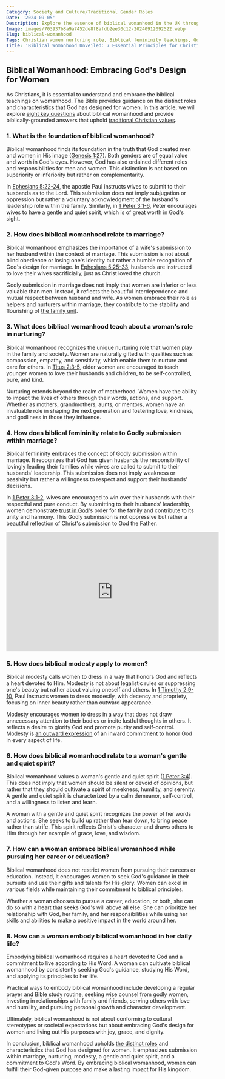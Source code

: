 ```yaml
---
Category: Society and Culture/Traditional Gender Roles
Date: '2024-09-05'
Description: Explore the essence of biblical womanhood in the UK through teachings on Christian women's nurturing roles, godly submission in marriage, embracing modesty, and embodying a gentle, quiet spirit as highlighted in the Bible.
Image: images/703937b8a9a7452de8f8afdb2ee30c12-20240912092522.webp
Slug: biblical-womanhood
Tags: Christian women nurturing role, Biblical femininity teachings, Godly submission marriage UK, Christian modesty for women, Women's gentle quiet spirit Bible
Title: 'Biblical Womanhood Unveiled: 7 Essential Principles for Christian Women'
---
```


## Biblical Womanhood: Embracing God's Design for Women

As Christians, it is essential to understand and embrace the biblical teachings on womanhood. The Bible provides guidance on the distinct roles and characteristics that God has designed for women. In this article, we will explore [eight key questions](/promoting-traditional-womens-roles) about biblical womanhood and provide biblically-grounded answers that uphold [traditional Christian values](/promoting-orthodox-christian-literature).

### 1. What is the foundation of biblical womanhood?

Biblical womanhood finds its foundation in the truth that God created men and women in His image ([Genesis 1:27](https://www.bibleref.com/Genesis/1/Genesis-1-27.html)). Both genders are of equal value and worth in God's eyes. However, God has also ordained different roles and responsibilities for men and women. This distinction is not based on superiority or inferiority but rather on complementarity.

In [Ephesians 5:22-24](https://www.bibleref.com/Ephesians/5/Ephesians-5-22.html), the apostle Paul instructs wives to submit to their husbands as to the Lord. This submission does not imply subjugation or oppression but rather a voluntary acknowledgment of the husband's leadership role within the family. Similarly, in [1 Peter 3:1-6](https://www.bibleref.com/1-Peter/3/1-Peter-3-1.html), Peter encourages wives to have a gentle and quiet spirit, which is of great worth in God's sight.

### 2. How does biblical womanhood relate to marriage?

Biblical womanhood emphasizes the importance of a wife's submission to her husband within the context of marriage. This submission is not about blind obedience or losing one's identity but rather a humble recognition of God's design for marriage. In [Ephesians 5:25-33](https://www.bibleref.com/Ephesians/5/Ephesians-5-25.html), husbands are instructed to love their wives sacrificially, just as Christ loved the church.

Godly submission in marriage does not imply that women are inferior or less valuable than men. Instead, it reflects the beautiful interdependence and mutual respect between husband and wife. As women embrace their role as helpers and nurturers within marriage, they contribute to the stability and flourishing of [the family unit](/authority-and-obedience).

### 3. What does biblical womanhood teach about a woman's role in nurturing?

Biblical womanhood recognizes the unique nurturing role that women play in the family and society. Women are naturally gifted with qualities such as compassion, empathy, and sensitivity, which enable them to nurture and care for others. In [Titus 2:3-5](https://www.bibleref.com/Titus/2/Titus-2-3.html), older women are encouraged to teach younger women to love their husbands and children, to be self-controlled, pure, and kind.

Nurturing extends beyond the realm of motherhood. Women have the ability to impact the lives of others through their words, actions, and support. Whether as mothers, grandmothers, aunts, or mentors, women have an invaluable role in shaping the next generation and fostering love, kindness, and godliness in those they influence.

### 4. How does biblical femininity relate to Godly submission within marriage?

Biblical femininity embraces the concept of Godly submission within marriage. It recognizes that God has given husbands the responsibility of lovingly leading their families while wives are called to submit to their husbands' leadership. This submission does not imply weakness or passivity but rather a willingness to respect and support their husbands' decisions.

In [1 Peter 3:1-2](https://www.bibleref.com/1-Peter/3/1-Peter-3-1.html), wives are encouraged to win over their husbands with their respectful and pure conduct. By submitting to their husbands' leadership, women demonstrate [trust in God](/transformative-power-of-christian-prayer-comprehensive-guide)'s order for the family and contribute to its unity and harmony. This Godly submission is not oppressive but rather a beautiful reflection of Christ's submission to God the Father.


<iframe width="560" height="315" src="https://www.youtube.com/embed/A8-cP6VrVLY" frameborder="0" allow="autoplay; encrypted-media" allowfullscreen></iframe>


### 5. How does biblical modesty apply to women?

Biblical modesty calls women to dress in a way that honors God and reflects a heart devoted to Him. Modesty is not about legalistic rules or suppressing one's beauty but rather about valuing oneself and others. In [1 Timothy 2:9-10](https://www.bibleref.com/1-Timothy/2/1-Timothy-2-9.html), Paul instructs women to dress modestly, with decency and propriety, focusing on inner beauty rather than outward appearance.

Modesty encourages women to dress in a way that does not draw unnecessary attention to their bodies or incite lustful thoughts in others. It reflects a desire to glorify God and promote purity and self-control. Modesty is [an outward expression](/understanding-the-difference-between-water-baptism-and-spirit-baptism-a-comprehensive-guide-for-christian-believers) of an inward commitment to honor God in every aspect of life.

### 6. How does biblical womanhood relate to a woman's gentle and quiet spirit?

Biblical womanhood values a woman's gentle and quiet spirit ([1 Peter 3:4](https://www.bibleref.com/1-Peter/3/1-Peter-3-4.html)). This does not imply that women should be silent or devoid of opinions, but rather that they should cultivate a spirit of meekness, humility, and serenity. A gentle and quiet spirit is characterized by a calm demeanor, self-control, and a willingness to listen and learn.

A woman with a gentle and quiet spirit recognizes the power of her words and actions. She seeks to build up rather than tear down, to bring peace rather than strife. This spirit reflects Christ's character and draws others to Him through her example of grace, love, and wisdom.

### 7. How can a woman embrace biblical womanhood while pursuing her career or education?

Biblical womanhood does not restrict women from pursuing their careers or education. Instead, it encourages women to seek God's guidance in their pursuits and use their gifts and talents for His glory. Women can excel in various fields while maintaining their commitment to biblical principles.

Whether a woman chooses to pursue a career, education, or both, she can do so with a heart that seeks God's will above all else. She can prioritize her relationship with God, her family, and her responsibilities while using her skills and abilities to make a positive impact in the world around her.

### 8. How can a woman embody biblical womanhood in her daily life?

Embodying biblical womanhood requires a heart devoted to God and a commitment to live according to His Word. A woman can cultivate biblical womanhood by consistently seeking God's guidance, studying His Word, and applying its principles to her life.

Practical ways to embody biblical womanhood include developing a regular prayer and Bible study routine, seeking wise counsel from godly women, investing in relationships with family and friends, serving others with love and humility, and pursuing personal growth and character development.

Ultimately, biblical womanhood is not about conforming to cultural stereotypes or societal expectations but about embracing God's design for women and living out His purposes with joy, grace, and dignity.

In conclusion, biblical womanhood upholds [the distinct roles](/debunking-5-common-myths-about-christianity) and characteristics that God has designed for women. It emphasizes submission within marriage, nurturing, modesty, a gentle and quiet spirit, and a commitment to God's Word. By embracing biblical womanhood, women can fulfill their God-given purpose and make a lasting impact for His kingdom.